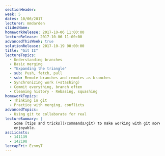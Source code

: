 ```yaml
---
sectionHeader:
week: 5
dates: 10/06/2017
lecturer: mmdarden
slidesName:
homeworkRelease: 2017-10-06 11:00:00
lectureRelease: 2017-10-06 11:00:00
advancedThisWeek: true
solutionRelease: 2017-10-19 00:00:00
title: "Git II"
lectureTopics:
  - Understanding branches
  - Basic merging
  - "Expanding the triangle"
  - sub: Push, fetch, pull
  - sub: Remote branches and remotes as branches
  - Synchronizing work (+stashing)
  - Commit everything, branch often
  - Cleaning history - Rebasing, squashing
homeworkTopics:
  - Thinking in git
  - Practice with merging, conflicts
advancedTopics:
  - Using git to collaborate for real
lectureSummary: |
    Some [tips and tricks](/commands/git) to make working with git more
    enjoyable.
asciicasts:
  - 141139 
  - 142198
leccapFri: EznmyT
---
```

